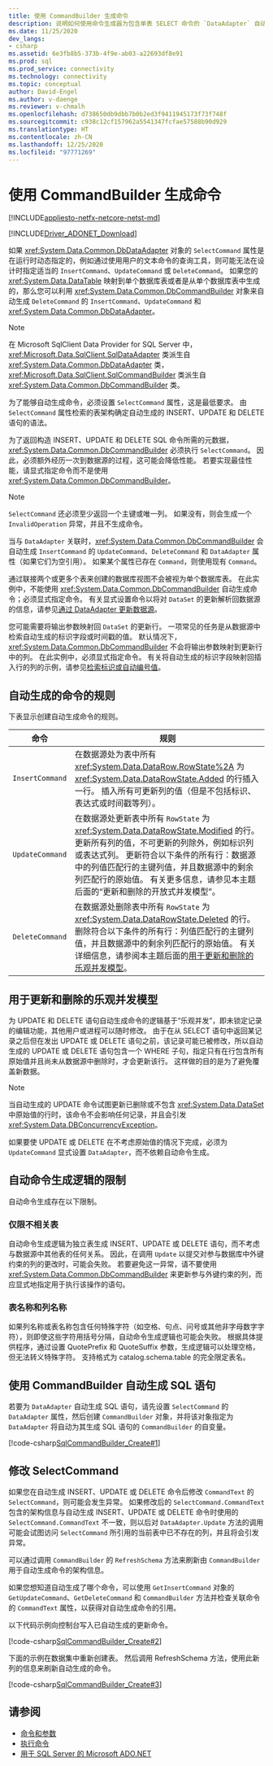 ```yaml
---
title: 使用 CommandBuilder 生成命令
description: 说明如何使用命令生成器为包含单表 SELECT 命令的 `DataAdapter` 自动生成 INSERT、UPDATE 和 DELETE 命令。
ms.date: 11/25/2020
dev_langs:
- csharp
ms.assetid: 6e3fb8b5-373b-4f9e-ab03-a22693df8e91
ms.prod: sql
ms.prod_service: connectivity
ms.technology: connectivity
ms.topic: conceptual
author: David-Engel
ms.author: v-daenge
ms.reviewer: v-chmalh
ms.openlocfilehash: d738650db9dbb7b0b2ed3f9411945173f73f748f
ms.sourcegitcommit: c938c12cf157962a5541347fcfae57588b90d929
ms.translationtype: HT
ms.contentlocale: zh-CN
ms.lasthandoff: 12/25/2020
ms.locfileid: "97771269"
---
```

# <a name="generating-commands-with-commandbuilders"></a>使用 CommandBuilder 生成命令

[!INCLUDE[appliesto-netfx-netcore-netst-md](../../includes/appliesto-netfx-netcore-netst-md.md)]

[!INCLUDE[Driver_ADONET_Download](../../includes/driver_adonet_download.md)]

如果 <xref:System.Data.Common.DbDataAdapter> 对象的 `SelectCommand` 属性是在运行时动态指定的，例如通过使用用户的文本命令的查询工具，则可能无法在设计时指定适当的 `InsertCommand`、`UpdateCommand` 或 `DeleteCommand`。 如果您的 <xref:System.Data.DataTable> 映射到单个数据库表或者是从单个数据库表中生成的，那么您可以利用 <xref:System.Data.Common.DbCommandBuilder> 对象来自动生成 `DeleteCommand` 的 `InsertCommand`、`UpdateCommand` 和 <xref:System.Data.Common.DbDataAdapter>。

> [!NOTE]
> 在 Microsoft SqlClient Data Provider for SQL Server 中，<xref:Microsoft.Data.SqlClient.SqlDataAdapter> 类派生自 <xref:System.Data.Common.DbDataAdapter> 类，<xref:Microsoft.Data.SqlClient.SqlCommandBuilder> 类派生自 <xref:System.Data.Common.DbCommandBuilder> 类。

为了能够自动生成命令，必须设置 `SelectCommand` 属性，这是最低要求。 由 `SelectCommand` 属性检索的表架构确定自动生成的 INSERT、UPDATE 和 DELETE 语句的语法。

为了返回构造 INSERT、UPDATE 和 DELETE SQL 命令所需的元数据，<xref:System.Data.Common.DbCommandBuilder> 必须执行 `SelectCommand`。 因此，必须额外经历一次到数据源的过程，这可能会降低性能。 若要实现最佳性能，请显式指定命令而不是使用 <xref:System.Data.Common.DbCommandBuilder>。

> [!NOTE]
> `SelectCommand` 还必须至少返回一个主键或唯一列。 如果没有，则会生成一个 `InvalidOperation` 异常，并且不生成命令。

当与 `DataAdapter` 关联时，<xref:System.Data.Common.DbCommandBuilder> 会自动生成 `InsertCommand` 的 `UpdateCommand`、`DeleteCommand` 和 `DataAdapter` 属性（如果它们为空引用）。 如果某个属性已存在 `Command`，则使用现有 `Command`。

通过联接两个或更多个表来创建的数据库视图不会被视为单个数据库表。 在此实例中，不能使用 <xref:System.Data.Common.DbCommandBuilder> 自动生成命令；必须显式指定命令。 有关显式设置命令以将对 `DataSet` 的更新解析回数据源的信息，请参见[通过 DataAdapter 更新数据源](update-data-sources-with-dataadapters.md)。

您可能需要将输出参数映射回 `DataSet` 的更新行。 一项常见的任务是从数据源中检索自动生成的标识字段或时间戳的值。 默认情况下，<xref:System.Data.Common.DbCommandBuilder> 不会将输出参数映射到更新行中的列。 在此实例中，必须显式指定命令。 有关将自动生成的标识字段映射回插入行的列的示例，请参见[检索标识或自动编号值](retrieve-identity-or-autonumber-values.md)。

## <a name="rules-for-automatically-generated-commands"></a>自动生成的命令的规则

下表显示创建自动生成命令的规则。

|命令|规则|  
|-------------|----------|  
|`InsertCommand`|在数据源处为表中所有 <xref:System.Data.DataRow.RowState%2A> 为 <xref:System.Data.DataRowState.Added> 的行插入一行。 插入所有可更新列的值（但是不包括标识、表达式或时间戳等列）。|  
|`UpdateCommand`|在数据源处更新表中所有 `RowState` 为 <xref:System.Data.DataRowState.Modified> 的行。 更新所有列的值，不可更新的列除外，例如标识列或表达式列。 更新符合以下条件的所有行：数据源中的列值匹配行的主键列值，并且数据源中的剩余列匹配行的原始值。 有关更多信息，请参见本主题后面的“更新和删除的开放式并发模型”。|  
|`DeleteCommand`|在数据源处删除表中所有 `RowState` 为 <xref:System.Data.DataRowState.Deleted> 的行。 删除符合以下条件的所有行：列值匹配行的主键列值，并且数据源中的剩余列匹配行的原始值。 有关详细信息，请参阅本主题后面的[用于更新和删除的乐观并发模型](#optimistic-concurrency-model-for-updates-and-deletes)。|

## <a name="optimistic-concurrency-model-for-updates-and-deletes"></a>用于更新和删除的乐观并发模型

为 UPDATE 和 DELETE 语句自动生成命令的逻辑基于“乐观并发”，即未锁定记录的编辑功能，其他用户或进程可以随时修改。 由于在从 SELECT 语句中返回某记录之后但在发出 UPDATE 或 DELETE 语句之前，该记录可能已被修改，所以自动生成的 UPDATE 或 DELETE 语句包含一个 WHERE 子句，指定只有在行包含所有原始值并且尚未从数据源中删除时，才会更新该行。 这样做的目的是为了避免覆盖新数据。
 
> [!NOTE]
> 当自动生成的 UPDATE 命令试图更新已删除或不包含 <xref:System.Data.DataSet> 中原始值的行时，该命令不会影响任何记录，并且会引发 <xref:System.Data.DBConcurrencyException>。

如果要使 UPDATE 或 DELETE 在不考虑原始值的情况下完成，必须为 `UpdateCommand` 显式设置 `DataAdapter`，而不依赖自动命令生成。

## <a name="limitations-of-automatic-command-generation-logic"></a>自动命令生成逻辑的限制

自动命令生成存在以下限制。

### <a name="unrelated-tables-only"></a>仅限不相关表

自动命令生成逻辑为独立表生成 INSERT、UPDATE 或 DELETE 语句，而不考虑与数据源中其他表的任何关系。 因此，在调用 `Update` 以提交对参与数据库中外键约束的列的更改时，可能会失败。 若要避免这一异常，请不要使用 <xref:System.Data.Common.DbCommandBuilder> 来更新参与外键约束的列，而应显式地指定用于执行该操作的语句。

### <a name="table-and-column-names"></a>表名称和列名称

如果列名称或表名称包含任何特殊字符（如空格、句点、问号或其他非字母数字字符），则即使这些字符用括号分隔，自动命令生成逻辑也可能会失败。 根据具体提供程序，通过设置 QuotePrefix 和 QuoteSuffix 参数，生成逻辑可以处理空格，但无法转义特殊字符。 支持格式为 catalog.schema.table 的完全限定表名。

## <a name="use-the-commandbuilder-to-automatically-generate-an-sql-statement"></a>使用 CommandBuilder 自动生成 SQL 语句

若要为 `DataAdapter` 自动生成 SQL 语句，请先设置 `SelectCommand` 的 `DataAdapter` 属性，然后创建 `CommandBuilder` 对象，并将该对象指定为 `DataAdapter` 将自动为其生成 SQL 语句的 `CommandBuilder` 的自变量。

[!code-csharp[SqlCommandBuilder_Create#1](~/../sqlclient/doc/samples/SqlCommandBuilder_Create.cs#1)]

## <a name="modify-the-selectcommand"></a>修改 SelectCommand

如果您在自动生成 INSERT、UPDATE 或 DELETE 命令后修改 `CommandText` 的 `SelectCommand`，则可能会发生异常。 如果修改后的 `SelectCommand.CommandText` 包含的架构信息与自动生成 INSERT、UPDATE 或 DELETE 命令时使用的 `SelectCommand.CommandText` 不一致，则以后对 `DataAdapter.Update` 方法的调用可能会试图访问 `SelectCommand` 所引用的当前表中已不存在的列，并且将会引发异常。

可以通过调用 `CommandBuilder` 的 `RefreshSchema` 方法来刷新由 `CommandBuilder` 用于自动生成命令的架构信息。

如果您想知道自动生成了哪个命令，可以使用 `GetInsertCommand` 对象的 `GetUpdateCommand`、`GetDeleteCommand` 和 `CommandBuilder` 方法并检查关联命令的 `CommandText` 属性，以获得对自动生成命令的引用。

以下代码示例向控制台写入已自动生成的更新命令。

[!code-csharp[SqlCommandBuilder_Create#2](~/../sqlclient/doc/samples/SqlCommandBuilder_Create.cs#2)]

下面的示例在数据集中重新创建表。 然后调用 RefreshSchema 方法，使用此新列的信息来刷新自动生成的命令。

[!code-csharp[SqlCommandBuilder_Create#3](~/../sqlclient/doc/samples/SqlCommandBuilder_Create.cs#3)]

## <a name="see-also"></a>请参阅

- [命令和参数](commands-parameters.md)
- [执行命令](execute-command.md)
- [用于 SQL Server 的 Microsoft ADO.NET](microsoft-ado-net-sql-server.md)
